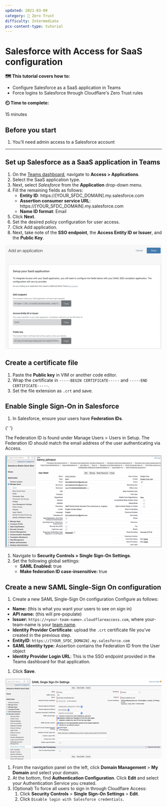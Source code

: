 ```yaml
---
updated: 2021-03-09
category: 🔐 Zero Trust
difficulty: Intermediate
pcx-content-type: tutorial
---
```


# Salesforce with Access for SaaS configuration

**🗺️ This tutorial covers how to:**

- Configure Salesforce as a SaaS application in Teams
- Force logins to Salesforce through Cloudflare's Zero Trust rules

**⏲️ Time to complete:**

15 minutes

## Before you start

1. You'll need admin access to a Salesforce account

---

## Set up Salesforce as a SaaS application in Teams

1. On the [Teams dashboard](https://dash.teams.cloudflare.com), navigate to **Access > Applications**.
1. Select the SaaS application type.
1. Next, select _Salesforce_ from the **Application** drop-down menu.
1. Fill the remaining fields as follows:
   - **Entity ID**: https://[YOUR_SFDC_DOMAIN].my.salesforce.com
   - **Assertion consumer service URL**: https://[YOUR_SFDC_DOMAIN].my.salesforce.com
   - **Name ID format**: Email
1. Click **Next**.
1. Set the desired policy configuration for user access.
1. Click Add application.
1. Next, take note of the **SSO endpoint**, the **Access Entity ID or Issuer**, and the **Public Key**.

![Setup SaaS IdPs](../static/documentation/applications/saas-integrate.png)

## Create a certificate file

1. Paste the **Public key** in VIM or another code editor.
1. Wrap the certificate in `-----BEGIN CERTIFICATE-----` and `-----END CERTIFICATE-----`.
1. Set the file extension as `.crt` and save.

## Enable Single Sign-On in Salesforce

1. In Salesforce, ensure your users have **Federation IDs**.

{' '}

<Aside>
  The Federation ID is found under Manage Users > Users in Setup. The Federation ID should match the
  email address of the user authenticating via Access.
</bongo:aside>

![Salefsorce configuration](../static/zero-trust-security/access/salesforce.png)

1. Navigate to **Security Controls > Single Sign-On Settings**.
1. Set the following global settings:
   - **SAML Enabled:** true
   - **Make federation ID case-insensitive:** true

## Create a new SAML Single-Sign On configuration

1. Create a new SAML Single-Sign On configuration
   Configure as follows:

- **Name:** (this is what you want your users to see on sign in)
- **API name:** (this will pre-populate)
- **Issuer:** `https://<your-team-name>.cloudflareaccess.com`, where your-team-name is your [team name](/glossary#team-name).
- **Identity Provider Certificate**: upload the `.crt` certificate file you’ve created in the previous step.
- **EntityID**: `https://[YOUR_SFDC_DOMAIN].my.salesforce.com`
- **SAML Identity type:** Assertion contains the Federation ID from the User object
- **Identity Provider Login URL**: This is the SSO endpoint provided in the Teams dashboard for that application.

1. Click **Save**.

![Salefsorce configuration](../static/zero-trust-security/access/salesforce-sso.png)

1. From the navigation panel on the left, click **Domain Management** > **My Domain** and select your domain.
1. At the bottom, find **Authentication Configuration**. Click **Edit** and select your Authentication Service you created.
1. (Optional) To force all users to sign in through Cloudflare Access:
   1. Click **Security Controls** > **Single Sign-On Settings** > **Edit**.
   1. Click `Disable login with Salesforce credentials`.
